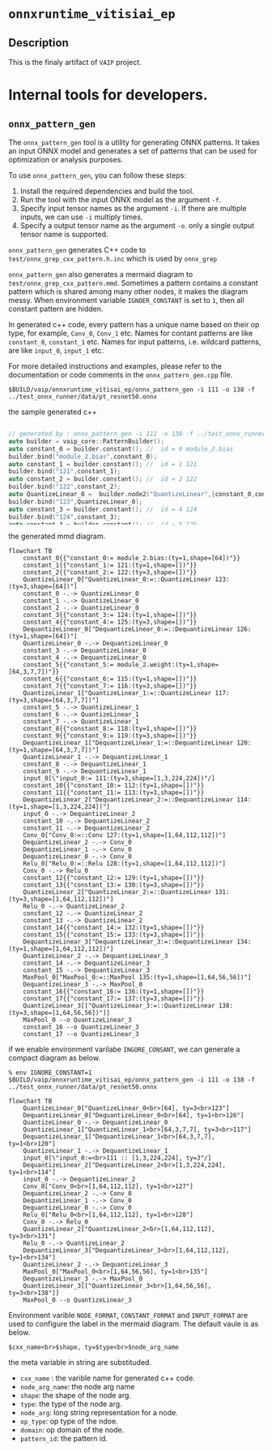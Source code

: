 <!--  Copyright (C) 2023 – 2024 Advanced Micro Devices, Inc. All rights reserved.
    Licensed under the Apache License, Version 2.0 (the "License");
    you may not use this file except in compliance with the License.
    You may obtain a copy of the License at

    http://www.apache.org/licenses/LICENSE-2.0

    Unless required by applicable law or agreed to in writing, software
    distributed under the License is distributed on an "AS IS" BASIS,
    WITHOUT WARRANTIES OR CONDITIONS OF ANY KIND, either express or implied.
    See the License for the specific language governing permissions and
    limitations under the License. -->
# `onnxruntime_vitisiai_ep`

## Description

This is the finaly artifact of `VAIP` project.

# Internal tools for developers.

## `onnx_pattern_gen`

The `onnx_pattern_gen` tool is a utility for generating ONNX patterns. It takes an input ONNX model and generates a set of patterns that can be used for optimization or analysis purposes.

To use `onnx_pattern_gen`, you can follow these steps:

1. Install the required dependencies and build the tool.
2. Run the tool with the input ONNX model as the argument `-f`.
3. Specify input tensor names as the argument `-i`. If there are multiple inputs, we can use `-i` multiply times.
4. Specify a output tensor name as the argument `-o`. only a single output tensor name is supported.

`onnx_pattern_gen` generates C++ code to `test/onnx_grep_cxx_pattern.h.inc` which is used by `onnx_grep`

`onnx_pattern_gen` also generates a mermaid diagram to `test/onnx_grep_cxx_pattern.mmd`. Sometimes a pattern contains a constant pattern which is shared among many other nodes, it makes the diagram messy. When environment variable `IGNOER_CONSTANT` is set to `1`, then all constant pattern are hidden.

In generated c++ code, every pattern has a unique name based on their op type, for example, `Conv_0`, `Conv_1` etc. Names for contant patterns are like `constant_0`, `constant_1` etc. Names for input patterns, i.e. wildcard patterns, are like `input_0`, `input_1` etc.

For more detailed instructions and examples, please refer to the documentation or code comments in the `onnx_pattern_gen.cpp` file.

```
$BUILD/vaip/onnxruntime_vitisai_ep/onnx_pattern_gen -i 111 -o 138 -f ../test_onnx_runner/data/pt_resnet50.onnx
```

the sample generated c++

<div style="height: 200px; overflow: auto;">

```c++
// generated by : onnx_pattern_gen -i 111 -o 138 -f ../test_onnx_runner/data/pt_resnet50.onnx
auto builder = vaip_core::PatternBuilder();
auto constant_0 = builder.constant(); //  id = 0 module_2.bias
builder.bind("module_2.bias",constant_0);
auto constant_1 = builder.constant(); //  id = 1 121
builder.bind("121",constant_1);
auto constant_2 = builder.constant(); //  id = 2 122
builder.bind("122",constant_2);
auto QuantizeLinear_0 =  builder.node2("QuantizeLinear",{constant_0,constant_1,constant_2}); //  id=3 name= 123
builder.bind("123",QuantizeLinear_0);
auto constant_3 = builder.constant(); //  id = 4 124
builder.bind("124",constant_3);
auto constant_4 = builder.constant(); //  id = 5 125
builder.bind("125",constant_4);
auto DequantizeLinear_0 =  builder.node2("DequantizeLinear",{QuantizeLinear_0,constant_3,constant_4}); //  id=6 name= 126
builder.bind("126",DequantizeLinear_0);
auto constant_5 = builder.constant(); //  id = 7 module_2.weight
builder.bind("module_2.weight",constant_5);
auto constant_6 = builder.constant(); //  id = 8 115
builder.bind("115",constant_6);
auto constant_7 = builder.constant(); //  id = 9 116
builder.bind("116",constant_7);
auto QuantizeLinear_1 =  builder.node2("QuantizeLinear",{constant_5,constant_6,constant_7}); //  id=10 name= 117
builder.bind("117",QuantizeLinear_1);
auto constant_8 = builder.constant(); //  id = 11 118
builder.bind("118",constant_8);
auto constant_9 = builder.constant(); //  id = 12 119
builder.bind("119",constant_9);
auto DequantizeLinear_1 =  builder.node2("DequantizeLinear",{QuantizeLinear_1,constant_8,constant_9}); //  id=13 name= 120
builder.bind("120",DequantizeLinear_1);
auto input_0 = builder.wildcard(); //  id = 14 111
builder.bind("111",input_0);
auto constant_10 = builder.constant(); //  id = 15 112
builder.bind("112",constant_10);
auto constant_11 = builder.constant(); //  id = 16 113
builder.bind("113",constant_11);
auto DequantizeLinear_2 =  builder.node2("DequantizeLinear",{input_0,constant_10,constant_11}); //  id=17 name= 114
builder.bind("114",DequantizeLinear_2);
auto Conv_0 =  builder.node2("Conv",{DequantizeLinear_2,DequantizeLinear_1,DequantizeLinear_0}); //  id=18 name= 127
builder.bind("127",Conv_0);
auto Relu_0 =  builder.node2("Relu",{Conv_0}); //  id=19 name= 128
builder.bind("128",Relu_0);
auto constant_12 = builder.constant(); //  id = 20 129
builder.bind("129",constant_12);
auto constant_13 = builder.constant(); //  id = 21 130
builder.bind("130",constant_13);
auto QuantizeLinear_2 =  builder.node2("QuantizeLinear",{Relu_0,constant_12,constant_13}); //  id=22 name= 131
builder.bind("131",QuantizeLinear_2);
auto constant_14 = builder.constant(); //  id = 23 132
builder.bind("132",constant_14);
auto constant_15 = builder.constant(); //  id = 24 133
builder.bind("133",constant_15);
auto DequantizeLinear_3 =  builder.node2("DequantizeLinear",{QuantizeLinear_2,constant_14,constant_15}); //  id=25 name= 134
builder.bind("134",DequantizeLinear_3);
auto MaxPool_0 =  builder.node2("MaxPool",{DequantizeLinear_3}); //  id=26 name= 135
builder.bind("135",MaxPool_0);
auto constant_16 = builder.constant(); //  id = 27 136
builder.bind("136",constant_16);
auto constant_17 = builder.constant(); //  id = 28 137
builder.bind("137",constant_17);
auto QuantizeLinear_3 =  builder.node2("QuantizeLinear",{MaxPool_0,constant_16,constant_17}); //  id=29 name= 138
builder.bind("138",QuantizeLinear_3);
ret = QuantizeLinear_3; // return the root pattern
```

</div>

the generated mmd diagram.

```mermaid
flowchart TB
    constant_0{{"constant_0:= module_2.bias:(ty=1,shape=[64])"}}
    constant_1{{"constant_1:= 121:(ty=1,shape=[])"}}
    constant_2{{"constant_2:= 122:(ty=3,shape=[])"}}
    QuantizeLinear_0["QuantizeLinear_0:=::QuantizeLinear 123:(ty=3,shape=[64])"]
    constant_0 -.-> QuantizeLinear_0
    constant_1 -.-> QuantizeLinear_0
    constant_2 -.-> QuantizeLinear_0
    constant_3{{"constant_3:= 124:(ty=1,shape=[])"}}
    constant_4{{"constant_4:= 125:(ty=3,shape=[])"}}
    DequantizeLinear_0["DequantizeLinear_0:=::DequantizeLinear 126:(ty=1,shape=[64])"]
    QuantizeLinear_0 -.-> DequantizeLinear_0
    constant_3 -.-> DequantizeLinear_0
    constant_4 -.-> DequantizeLinear_0
    constant_5{{"constant_5:= module_2.weight:(ty=1,shape=[64,3,7,7])"}}
    constant_6{{"constant_6:= 115:(ty=1,shape=[])"}}
    constant_7{{"constant_7:= 116:(ty=3,shape=[])"}}
    QuantizeLinear_1["QuantizeLinear_1:=::QuantizeLinear 117:(ty=3,shape=[64,3,7,7])"]
    constant_5 -.-> QuantizeLinear_1
    constant_6 -.-> QuantizeLinear_1
    constant_7 -.-> QuantizeLinear_1
    constant_8{{"constant_8:= 118:(ty=1,shape=[])"}}
    constant_9{{"constant_9:= 119:(ty=3,shape=[])"}}
    DequantizeLinear_1["DequantizeLinear_1:=::DequantizeLinear 120:(ty=1,shape=[64,3,7,7])"]
    QuantizeLinear_1 -.-> DequantizeLinear_1
    constant_8 -.-> DequantizeLinear_1
    constant_9 -.-> DequantizeLinear_1
    input_0[\"input_0:= 111:(ty=3,shape=[1,3,224,224])"/]
    constant_10{{"constant_10:= 112:(ty=1,shape=[])"}}
    constant_11{{"constant_11:= 113:(ty=3,shape=[])"}}
    DequantizeLinear_2["DequantizeLinear_2:=::DequantizeLinear 114:(ty=1,shape=[1,3,224,224])"]
    input_0 -.-> DequantizeLinear_2
    constant_10 -.-> DequantizeLinear_2
    constant_11 -.-> DequantizeLinear_2
    Conv_0["Conv_0:=::Conv 127:(ty=1,shape=[1,64,112,112])"]
    DequantizeLinear_2 -.-> Conv_0
    DequantizeLinear_1 -.-> Conv_0
    DequantizeLinear_0 -.-> Conv_0
    Relu_0["Relu_0:=::Relu 128:(ty=1,shape=[1,64,112,112])"]
    Conv_0 -.-> Relu_0
    constant_12{{"constant_12:= 129:(ty=1,shape=[])"}}
    constant_13{{"constant_13:= 130:(ty=3,shape=[])"}}
    QuantizeLinear_2["QuantizeLinear_2:=::QuantizeLinear 131:(ty=3,shape=[1,64,112,112])"]
    Relu_0 -.-> QuantizeLinear_2
    constant_12 -.-> QuantizeLinear_2
    constant_13 -.-> QuantizeLinear_2
    constant_14{{"constant_14:= 132:(ty=1,shape=[])"}}
    constant_15{{"constant_15:= 133:(ty=3,shape=[])"}}
    DequantizeLinear_3["DequantizeLinear_3:=::DequantizeLinear 134:(ty=1,shape=[1,64,112,112])"]
    QuantizeLinear_2 -.-> DequantizeLinear_3
    constant_14 -.-> DequantizeLinear_3
    constant_15 -.-> DequantizeLinear_3
    MaxPool_0["MaxPool_0:=::MaxPool 135:(ty=1,shape=[1,64,56,56])"]
    DequantizeLinear_3 -.-> MaxPool_0
    constant_16{{"constant_16:= 136:(ty=1,shape=[])"}}
    constant_17{{"constant_17:= 137:(ty=3,shape=[])"}}
    QuantizeLinear_3[["QuantizeLinear_3:=::QuantizeLinear 138:(ty=3,shape=[1,64,56,56])"]]
    MaxPool_0 --o QuantizeLinear_3
    constant_16 --o QuantizeLinear_3
    constant_17 --o QuantizeLinear_3
```

if we enable environment varilabe `INGORE_CONSANT`, we can generate a compact diagram as below.

```
% env IGNORE_CONSTANT=1 $BUILD/vaip/onnxruntime_vitisai_ep/onnx_pattern_gen -i 111 -o 138 -f ../test_onnx_runner/data/pt_resnet50.onnx
```

```mermaid
flowchart TB
    QuantizeLinear_0["QuantizeLinear_0<br>[64], ty=3<br>123"]
    DequantizeLinear_0["DequantizeLinear_0<br>[64], ty=1<br>126"]
    QuantizeLinear_0 -.-> DequantizeLinear_0
    QuantizeLinear_1["QuantizeLinear_1<br>[64,3,7,7], ty=3<br>117"]
    DequantizeLinear_1["DequantizeLinear_1<br>[64,3,7,7], ty=1<br>120"]
    QuantizeLinear_1 -.-> DequantizeLinear_1
    input_0[\"input_0:=<br>111 :: [1,3,224,224], ty=3"/]
    DequantizeLinear_2["DequantizeLinear_2<br>[1,3,224,224], ty=1<br>114"]
    input_0 -.-> DequantizeLinear_2
    Conv_0["Conv_0<br>[1,64,112,112], ty=1<br>127"]
    DequantizeLinear_2 -.-> Conv_0
    DequantizeLinear_1 -.-> Conv_0
    DequantizeLinear_0 -.-> Conv_0
    Relu_0["Relu_0<br>[1,64,112,112], ty=1<br>128"]
    Conv_0 -.-> Relu_0
    QuantizeLinear_2["QuantizeLinear_2<br>[1,64,112,112], ty=3<br>131"]
    Relu_0 -.-> QuantizeLinear_2
    DequantizeLinear_3["DequantizeLinear_3<br>[1,64,112,112], ty=1<br>134"]
    QuantizeLinear_2 -.-> DequantizeLinear_3
    MaxPool_0["MaxPool_0<br>[1,64,56,56], ty=1<br>135"]
    DequantizeLinear_3 -.-> MaxPool_0
    QuantizeLinear_3[["QuantizeLinear_3<br>[1,64,56,56], ty=3<br>138"]]
    MaxPool_0 --o QuantizeLinear_3
```

Environment varible `NODE_FORMAT`, `CONSTANT_FORMAT` and
`INPUT_FORMAT` are used to configure the label in the mermaid diagram. The default vaule is as below.

```
$cxx_name<br>$shape, ty=$type<br>$node_arg_name
```

the meta variable in string are substituded.

 - `cxx_name` : the varible name for generated c++ code.
 - `node_arg_name`: the node arg name
 - `shape`: the shape of the node arg.
 - `type`: the type of the node arg.
 - `node_arg`: long string representation for a node.
 - `op_type`: op type of the ndoe.
 - `domain`: op domain of the node.
 - `pattern_id`: the pattern id.
